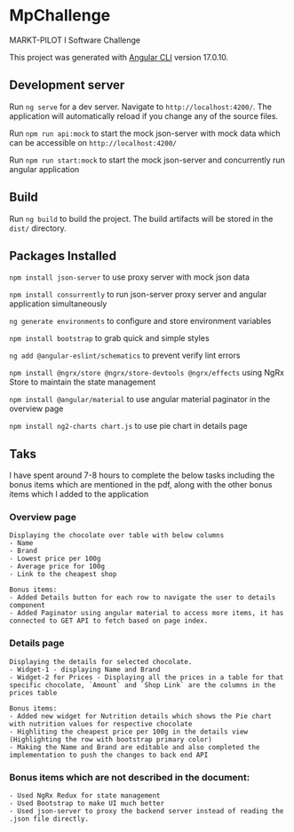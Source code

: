 # MpChallenge
MARKT-PILOT I Software Challenge

This project was generated with [Angular CLI](https://github.com/angular/angular-cli) version 17.0.10.

## Development server

Run `ng serve` for a dev server. Navigate to `http://localhost:4200/`. The application will automatically reload if you change any of the source files.

Run `npm run api:mock` to start the mock json-server with mock data which can be accessible on `http://localhost:4200/`

Run `npm run start:mock` to start the mock json-server and concurrently run angular application

## Build

Run `ng build` to build the project. The build artifacts will be stored in the `dist/` directory.

## Packages Installed

`npm install json-server` to use proxy server with mock json data

`npm install consurrently` to run json-server proxy server and angular application simultaneously

`ng generate environments` to configure and store environment variables

`npm install bootstrap` to grab quick and simple styles

`ng add @angular-eslint/schematics` to prevent verify lint errors

`npm install @ngrx/store @ngrx/store-devtools @ngrx/effects` using NgRx Store to maintain the state management

`npm install @angular/material` to use angular material paginator in the overview page

`npm install ng2-charts chart.js` to use pie chart in details page

## Taks
I have spent around 7-8 hours to complete the below tasks including the bonus items which are mentioned in the pdf, along with the other bonus items which I added to the application

### Overview page
    Displaying the chocolate over table with below columns
    - Name
    - Brand
    - Lowest price per 100g
    - Average price for 100g
    - Link to the cheapest shop

    Bonus items:
    - Added Details button for each row to navigate the user to details component
    - Added Paginator using angular material to access more items, it has connected to GET API to fetch based on page index.

### Details page
    Displaying the details for selected chocolate.
    - Widget-1 - displaying Name and Brand
    - Widget-2 for Prices - Displaying all the prices in a table for that specific chocolate, `Amount` and `Shop Link` are the columns in the prices table
    
    Bonus items:
    - Added new widget for Nutrition details which shows the Pie chart with nutrition values for respective chocolate
    - Highliting the cheapest price per 100g in the details view (Highlighting the row with bootstrap primary color)
    - Making the Name and Brand are editable and also completed the implementation to push the changes to back end API

### Bonus items which are not described in the document:
    - Used NgRx Redux for state management
    - Used Bootstrap to make UI much better
    - Used json-server to proxy the backend server instead of reading the .json file directly.